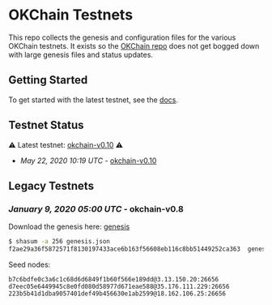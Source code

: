 # OKChain Testnets

This repo collects the genesis and configuration files for the various OKChain
testnets. It exists so the [OKChain repo](https://github.com/okex/okchain)
does not get bogged down with large genesis files and status updates.

## Getting Started

To get started with the latest testnet, see the
[docs](https://okchain-devdocs.readthedocs.io/zh_CN/doc-en/getting-start/join-okchain-testnet.html).

## Testnet Status

⚠️ Latest testnet: [okchain-v0.10](./latest) ⚠️

- *May 22, 2020 10:19 UTC* - [okchain-v0.10](./latest)

## Legacy Testnets


### *January 9, 2020 05:00 UTC* - okchain-v0.8

Download the genesis here: [genesis](https://github.com/okex/testnets/blob/master/okhain-v0.8/genesis.json)

```bash
$ shasum -a 256 genesis.json
f2ae29a36f5872571f8130197433ace6b163f56608eb116c8bb51449252ca363  genesis.json
```

Seed nodes:

```
b7c6bdfe0c3a6c1c68d6d6849f1b60f566e189dd@3.13.150.20:26656
d7eec05e6449945c8e0fd080d58977d671eae588@35.176.111.229:26656
223b5b41d1dba9057401def49b456630e1ab2599@18.162.106.25:26656
```
